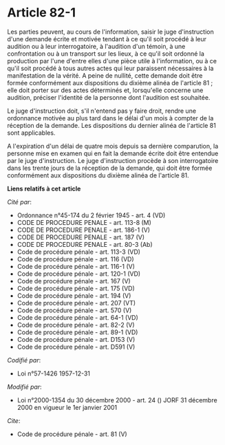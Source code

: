 # Article 82-1

Les parties peuvent, au cours de l'information, saisir le juge d'instruction d'une demande écrite et motivée tendant à ce
qu'il soit procédé à leur audition ou à leur interrogatoire, à l'audition d'un témoin, à une confrontation ou à un transport
sur les lieux, à ce qu'il soit ordonné la production par l'une d'entre elles d'une pièce utile à l'information, ou à ce qu'il
soit procédé à tous autres actes qui leur paraissent nécessaires à la manifestation de la vérité. A peine de nullité, cette
demande doit être formée conformément aux dispositions du dixième alinéa de l'article 81 ; elle doit porter sur des actes
déterminés et, lorsqu'elle concerne une audition, préciser l'identité de la personne dont l'audition est souhaitée. 

Le juge d'instruction doit, s'il n'entend pas y faire droit, rendre une ordonnance motivée au plus tard dans le délai d'un
mois à compter de la réception de la demande. Les dispositions du dernier alinéa de l'article 81 sont applicables.

A l'expiration d'un délai de quatre mois depuis sa dernière comparution, la personne mise en examen qui en fait la demande
écrite doit être entendue par le juge d'instruction. Le juge d'instruction procède à son interrogatoire dans les trente jours
de la réception de la demande, qui doit être formée conformément aux dispositions du dixième alinéa de l'article 81.

**Liens relatifs à cet article**

_Cité par_:

  - Ordonnance n°45-174 du 2 février 1945 - art. 4 (VD)
  - CODE DE PROCEDURE PENALE - art. 113-8 (M)
  - CODE DE PROCEDURE PENALE - art. 186-1 (V)
  - CODE DE PROCEDURE PENALE - art. 187 (V)
  - CODE DE PROCEDURE PENALE - art. 80-3 (Ab)
  - Code de procédure pénale - art. 113-3 (VD)
  - Code de procédure pénale - art. 116 (VD)
  - Code de procédure pénale - art. 116-1 (V)
  - Code de procédure pénale - art. 120-1 (VD)
  - Code de procédure pénale - art. 167 (V)
  - Code de procédure pénale - art. 175 (VD)
  - Code de procédure pénale - art. 194 (V)
  - Code de procédure pénale - art. 207 (VT)
  - Code de procédure pénale - art. 570 (V)
  - Code de procédure pénale - art. 64-1 (VD)
  - Code de procédure pénale - art. 82-2 (V)
  - Code de procédure pénale - art. 89-1 (VD)
  - Code de procédure pénale - art. D153 (V)
  - Code de procédure pénale - art. D591 (V)

_Codifié par_:

  - Loi n°57-1426 1957-12-31

_Modifié par_:

  - Loi n°2000-1354 du 30 décembre 2000 - art. 24 () JORF 31 décembre 2000 en vigueur le 1er janvier 2001

_Cite_:

  - Code de procédure pénale - art. 81 (V)
